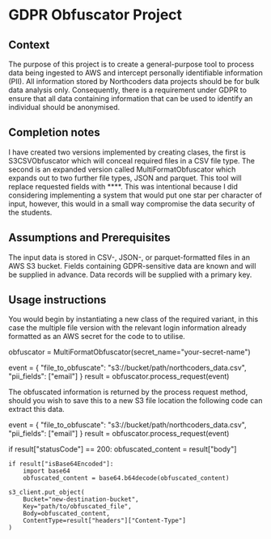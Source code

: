 # GDPR Obfuscator Project

## Context

The purpose of this project is to create a general-purpose tool to process data being ingested to AWS and intercept personally identifiable information (PII). All information stored by Northcoders data projects should be for bulk data analysis only. Consequently, there is a requirement under GDPR to ensure that all data containing information that can be used to identify an individual should be anonymised.

## Completion notes

I have created two versions implemented by creating clases, the first is S3CSVObfuscator which will conceal required files in a CSV file type. The second is an expanded version called MultiFormatObfuscator which expands out to two further file types, JSON and parquet. This tool will replace requested fields with \*\*\*\*. This was intentional because I did considering implementing a system that would put one star per character of input, however, this would in a small way compromise the data security of the students.

## Assumptions and Prerequisites

The input data is stored in CSV-, JSON-, or parquet-formatted files in an AWS S3 bucket.
Fields containing GDPR-sensitive data are known and will be supplied in advance.
Data records will be supplied with a primary key.

## Usage instructions

You would begin by instantiating a new class of the required variant, in this case the multiple file version with the relevant login information already formatted as an AWS secret for the code to to utilise.

obfuscator = MultiFormatObfuscator(secret_name="your-secret-name")

event = {
"file_to_obfuscate": "s3://bucket/path/northcoders_data.csv",
"pii_fields": ["email"]
}
result = obfuscator.process_request(event)

The obfuscated information is returned by the process request method, should you wish to save this to a new S3 file location the following code can extract this data.

event = {
"file_to_obfuscate": "s3://bucket/path/northcoders_data.csv",
"pii_fields": ["email"]
}
result = obfuscator.process_request(event)

if result["statusCode"] == 200:
obfuscated_content = result["body"]

    if result["isBase64Encoded"]:
        import base64
        obfuscated_content = base64.b64decode(obfuscated_content)

    s3_client.put_object(
        Bucket="new-destination-bucket",
        Key="path/to/obfuscated_file",
        Body=obfuscated_content,
        ContentType=result["headers"]["Content-Type"]
    )
